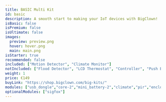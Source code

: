 ```yaml
---
title: BASIC Multi Kit
id: basic
description: A smooth start to making your IoT devices with BigClown!
isBasic: false
isPremium: false
isUltimate: false
images:
  preview: preview.png
  hover: hover.png
  main: main.png
isStarter: true
recommended: false
included: ["Motion Detector", "Climate Monitor"]
notIncluded: ["Flood Detector", "LCD Thermostat", "Controller", "Push Button", "CO2 Module"]
weight: 1
price: €149
buyLink: "https://shop.bigclown.com/big-kits/"
modules: ["usb_dongle","core-2","mini_battery-2","climate","pir","enclosures-101-2"]
optionalModules: ["sigfox"]
---
```

